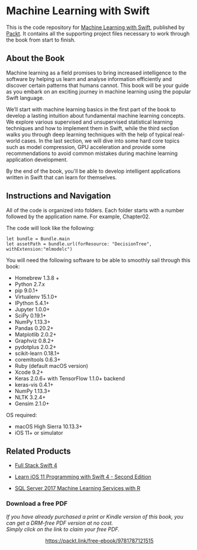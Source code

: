 # Machine Learning with Swift
This is the code repository for [Machine Learning with Swift](https://www.packtpub.com/big-data-and-business-intelligence/machine-learning-swift?utm_source=github&utm_medium=repository&utm_campaign=9781787121515), published by [Packt](https://www.packtpub.com/?utm_source=github). It contains all the supporting project files necessary to work through the book from start to finish.
## About the Book
Machine learning as a field promises to bring increased intelligence to the software by helping us learn and analyse information efficiently and discover certain patterns that humans cannot. This book will be your guide as you embark on an exciting journey in machine learning using the popular Swift language.

We’ll start with machine learning basics in the first part of the book to develop a lasting intuition about fundamental machine learning concepts.  We explore various supervised and unsupervised statistical learning techniques and how to implement them in Swift, while the third section walks you through deep learning techniques with the help of typical real-world cases. In the last section, we will dive into some hard core topics such as model compression, GPU acceleration and provide some recommendations to avoid common mistakes during machine learning application development.

By the end of the book, you'll be able to develop intelligent applications written in Swift that can learn for themselves.

## Instructions and Navigation
All of the code is organized into folders. Each folder starts with a number followed by the application name. For example, Chapter02.



The code will look like the following:
```
let bundle = Bundle.main
let assetPath = bundle.url(forResource: "DecisionTree",
withExtension:"mlmodelc")
```

You will need the following software to be able to smoothly sail through this book:
* Homebrew 1.3.8 +
* Python 2.7.x
* pip 9.0.1+
* Virtualenv 15.1.0+
* IPython 5.4.1+
* Jupyter 1.0.0+
* SciPy 0.19.1+
* NumPy 1.13.3+
* Pandas 0.20.2+
* Matplotlib 2.0.2+
* Graphviz 0.8.2+
* pydotplus 2.0.2+
* scikit-learn 0.18.1+
* coremltools 0.6.3+
* Ruby (default macOS version)
* Xcode 9.2+
* Keras 2.0.6+ with TensorFlow 1.1.0+ backend
* keras-vis 0.4.1+
* NumPy 1.13.3+
* NLTK 3.2.4+
* Gensim 2.1.0+

OS required:
* macOS High Sierra 10.13.3+
* iOS 11+ or simulator

## Related Products
* [Full Stack Swift 4](https://www.packtpub.com/web-development/full-stack-swift-4?utm_source=github&utm_medium=repository&utm_campaign=9781788625241)

* [Learn iOS 11 Programming with Swift 4 - Second Edition](https://www.packtpub.com/application-development/learn-ios-11-programming-swift-4-second-edition?utm_source=github&utm_medium=repository&utm_campaign=9781788390750)

* [SQL Server 2017 Machine Learning Services with R](https://www.packtpub.com/big-data-and-business-intelligence/sql-server-2017-machine-learning-services-r?utm_source=github&utm_medium=repository&utm_campaign=9781787283572)

### Download a free PDF

 <i>If you have already purchased a print or Kindle version of this book, you can get a DRM-free PDF version at no cost.<br>Simply click on the link to claim your free PDF.</i>
<p align="center"> <a href="https://packt.link/free-ebook/9781787121515">https://packt.link/free-ebook/9781787121515 </a> </p>